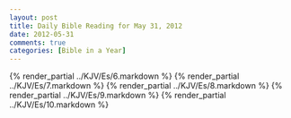 ```yaml
---
layout: post
title: Daily Bible Reading for May 31, 2012
date: 2012-05-31
comments: true
categories: [Bible in a Year]
---
```

{% render_partial ../KJV/Es/6.markdown %}
{% render_partial ../KJV/Es/7.markdown %}
{% render_partial ../KJV/Es/8.markdown %}
{% render_partial ../KJV/Es/9.markdown %}
{% render_partial ../KJV/Es/10.markdown %}
